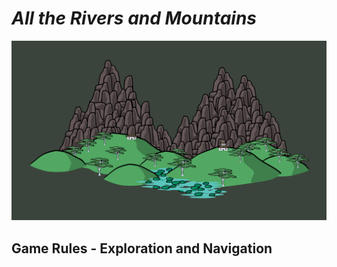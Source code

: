 # _All the Rivers and Mountains_

![Header|40](/content/media/rpg/header.png)

## Game Rules - Exploration and Navigation